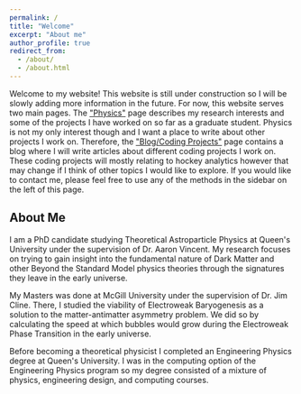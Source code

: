 ```yaml
---
permalink: /
title: "Welcome"
excerpt: "About me"
author_profile: true
redirect_from: 
  - /about/
  - /about.html
---
```


Welcome to my website! This website is still under construction so I will be slowly adding more information in the future. For now, this website serves two main pages. The ["Physics"](/research) page describes my research interests and some of the projects I have worked on so far as a graduate student. Physics is not my only interest though and I want a place to write about other projects I work on. Therefore, the ["Blog/Coding Projects"](/year-archive) page contains a blog where I will write articles about different coding projects I work on. These coding projects will mostly relating to hockey analytics however that may change if I think of other topics I would like to explore. If you would like to contact me, please feel free to use any of the methods in the sidebar on the left of this page.


About Me
-------------
I am a PhD candidate studying Theoretical Astroparticle Physics at Queen's University under the supervision of Dr. Aaron Vincent. My research focuses on trying to gain insight into the fundamental nature of Dark Matter and other Beyond the Standard Model physics theories through the signatures they leave in the early universe.

My Masters was done at McGill University under the supervision of Dr. Jim Cline. There, I studied the viability of Electroweak Baryogenesis as a solution to the matter-antimatter asymmetry problem. We did so by calculating the speed at which bubbles would grow during the Electroweak Phase Transition in the early universe.

Before becoming a theoretical physicist I completed an Engineering Physics degree at Queen's University. I was in the computing option of the Engineering Physics program so my degree consisted of a mixture of physics, engineering design, and computing courses.

